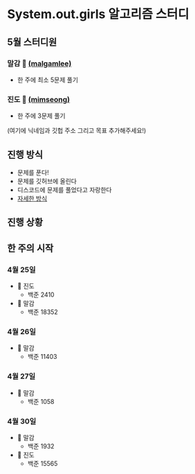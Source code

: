# System.out.girls 알고리즘 스터디

## 5월 스터디원

### 말감 🎱 [(malgamlee)](https://github.com/malgamlee)

- 한 주에 최소 5문제 풀기

### 진도 🧶 [(mimseong)](https://github.com/mimseong)

- 한 주에 3문제 풀기

(여기에 닉네임과 깃헙 주소 그리고 목표 추가해주세요!)

## 진행 방식

- 문제를 푼다!
- 문제를 깃허브에 올린다
- 디스코드에 문제를 풀었다고 자랑한다
- [자세한 방식](https://github.com/malgamlee/algorithm/wiki/%EB%AC%B8%EC%A0%9C%EB%A5%BC-%ED%92%80%EA%B3%A0-%EC%9D%B8%EC%A6%9D%ED%95%98%EB%8A%94-%EB%B0%A9%EB%B2%95)

## 진행 상황

## 한 주의 시작

### 4월 25일
- 🧶 진도
  - 백준 2410
- 🎱 말감
  - 백준 18352

### 4월 26일
- 🎱 말감
  - 백준 11403

### 4월 27일
- 🎱 말감
  - 백준 1058

### 4월 30일
- 🎱 말감
  - 백준 1932
- 🧶 진도
  - 백준 15565
